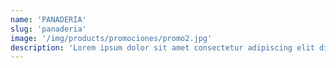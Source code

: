 ```yaml
---
name: 'PANADERIA'
slug: 'panaderia'
image: '/img/products/promociones/promo2.jpg'
description: 'Lorem ipsum dolor sit amet consectetur adipiscing elit dignissim dis fringilla, interdum rutrum dui mattis fermentum ultrices volutpat vestibulum eget, vehicula nulla hendrerit mollis odio et bibendum tempus netus. Malesuada enim eros semper consequat odio nostra ut lobortis a rhoncus.'
---
```

